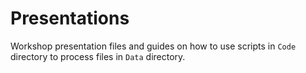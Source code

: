 # Presentations

Workshop presentation files and guides on how to use scripts in `Code` directory to process files in `Data` directory.
